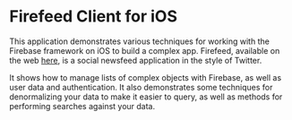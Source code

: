 # Firefeed Client for iOS

This application demonstrates various techniques for working with the Firebase framework on iOS to build a complex app.
 Firefeed, available on the web [here](http://firefeed.io), is a social newsfeed application in the style of Twitter.

It shows how to manage lists of complex objects with Firebase, as well as user data and authentication. It also
demonstrates some techniques for denormalizing your data to make it easier to query, as well as methods for performing
searches against your data.